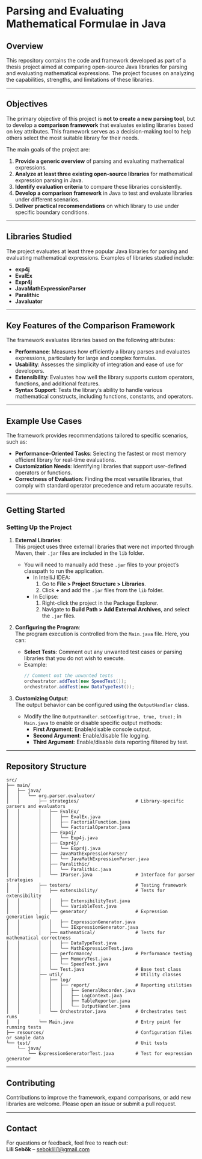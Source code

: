 # **Parsing and Evaluating Mathematical Formulae in Java**

## **Overview**
This repository contains the code and framework developed as part of a thesis project aimed at comparing open-source Java libraries for parsing and evaluating mathematical expressions. The project focuses on analyzing the capabilities, strengths, and limitations of these libraries.

---

## **Objectives**
The primary objective of this project is **not to create a new parsing tool**, but to develop a **comparison framework** that evaluates existing libraries based on key attributes. This framework serves as a decision-making tool to help others select the most suitable library for their needs.  

The main goals of the project are:  
1. **Provide a generic overview** of parsing and evaluating mathematical expressions.  
2. **Analyze at least three existing open-source libraries** for mathematical expression parsing in Java.  
3. **Identify evaluation criteria** to compare these libraries consistently.  
4. **Develop a comparison framework** in Java to test and evaluate libraries under different scenarios.  
5. **Deliver practical recommendations** on which library to use under specific boundary conditions.

---

## **Libraries Studied**
The project evaluates at least three popular Java libraries for parsing and evaluating mathematical expressions. Examples of libraries studied include:  
- **exp4j**  
- **EvalEx**  
- **Expr4j**  
- **JavaMathExpressionParser**  
- **Paralithic**
- **Javaluator** 
---

## **Key Features of the Comparison Framework**
The framework evaluates libraries based on the following attributes:  
- **Performance**: Measures how efficiently a library parses and evaluates expressions, particularly for large and complex formulas.  
- **Usability**: Assesses the simplicity of integration and ease of use for developers.  
- **Extensibility**: Evaluates how well the library supports custom operators, functions, and additional features.  
- **Syntax Support**: Tests the library’s ability to handle various mathematical constructs, including functions, constants, and operators.  

---

## **Example Use Cases**
The framework provides recommendations tailored to specific scenarios, such as:  
- **Performance-Oriented Tasks**: Selecting the fastest or most memory efficient library for real-time evaluations.  
- **Customization Needs**: Identifying libraries that support user-defined operators or functions.  
- **Correctness of Evaluation**: Finding the most versatile libraries, that comply with standard operator precedence and return accurate results.

---

## **Getting Started**

### Setting Up the Project
1. **External Libraries**:  
   This project uses three external libraries that were not imported through Maven, their `.jar` files are included in the `lib` folder.  
   - You will need to manually add these `.jar` files to your project’s classpath to run the application.  
     - In IntelliJ IDEA:  
       1. Go to **File > Project Structure > Libraries**.  
       2. Click **+** and add the `.jar` files from the `lib` folder.  
     - In Eclipse:  
       1. Right-click the project in the Package Explorer.  
       2. Navigate to **Build Path > Add External Archives**, and select the `.jar` files.

2. **Configuring the Program**:  
   The program execution is controlled from the `Main.java` file. Here, you can:
   - **Select Tests**: Comment out any unwanted test cases or parsing libraries that you do not wish to execute.
   - Example:
     ```java
     // Comment out the unwanted tests
     orchestrator.addTest(new SpeedTest());
     orchestrator.addTest(new DataTypeTest());
     ```

3. **Customizing Output**:  
   The output behavior can be configured using the `OutputHandler` class.  
   - Modify the line `OutputHandler.setConfig(true, true, true);` in `Main.java` to enable or disable specific output methods:
     - **First Argument**: Enable/disable console output.
     - **Second Argument**: Enable/disable file logging.
     - **Third Argument**: Enable/disable data reporting filtered by test.

---

## **Repository Structure**
```plaintext
src/
├── main/
│   ├── java/
│   │   └── org.parser.evaluator/
│   │       ├── strategies/                     # Library-specific parsers and evaluators
│   │       │   ├── EvalEx/
│   │       │   │   ├── EvalEx.java
│   │       │   │   ├── FactorialFunction.java
│   │       │   │   └── FactorialOperator.java
│   │       │   ├── Exp4j/
│   │       │   │   └── Exp4j.java
│   │       │   ├── Expr4j/
│   │       │   │   └── Expr4j.java
│   │       │   ├── JavaMathExpressionParser/
│   │       │   │   └── JavaMathExpressionParser.java
│   │       │   ├── Paralithic/
│   │       │   │   └── Paralithic.java
│   │       │   └── IParser.java                # Interface for parser strategies
│   │       ├── testers/                        # Testing framework
│   │       │   ├── extensibility/              # Tests for extensibility
│   │       │   │   ├── ExtensibilityTest.java
│   │       │   │   └── VariableTest.java
│   │       │   ├── generator/                  # Expression generation logic
│   │       │   │   ├── ExpressionGenerator.java
│   │       │   │   └── IExpressionGenerator.java
│   │       │   ├── mathematical/               # Tests for mathematical correctness
│   │       │   │   ├── DataTypeTest.java
│   │       │   │   └── MathExpressionTest.java
│   │       │   ├── performance/                # Performance testing
│   │       │   │   ├── MemoryTest.java
│   │       │   │   └── SpeedTest.java
│   │       │   └── Test.java                   # Base test class
│   │       ├── util/                           # Utility classes
│   │       │   ├── log/
│   │       │   │   ├── report/                 # Reporting utilities
│   │       │   │   │   ├── GeneralRecorder.java
│   │       │   │   │   ├── LogContext.java
│   │       │   │   │   ├── TableReporter.java
│   │       │   │   │   └── OutputHandler.java
│   │       │   └── Orchestrator.java           # Orchestrates test runs
│   │       └── Main.java                       # Entry point for running tests
├── resources/                                  # Configuration files or sample data
└── test/                                       # Unit tests
    └── java/
        └── ExpressionGeneratorTest.java        # Test for expression generator

```

---

## **Contributing**
Contributions to improve the framework, expand comparisons, or add new libraries are welcome. Please open an issue or submit a pull request.

---

## **Contact**
For questions or feedback, feel free to reach out:  
**Lili Sebők** – [seboklili1@gmail.com](mailto:seboklili1@gmail.com)
